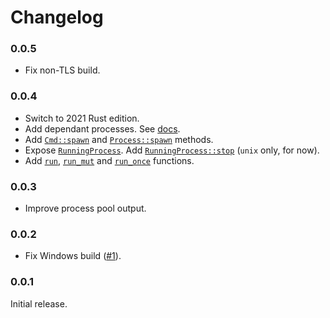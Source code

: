 # Changelog

### 0.0.5
- Fix non-TLS build.

### 0.0.4
- Switch to 2021 Rust edition.
- Add dependant processes. See [docs](https://docs.rs/steward/latest/steward/dep/index.html).
- Add [`Cmd::spawn`](https://docs.rs/steward/latest/steward/cmd/struct.Cmd.html#method.spawn) and [`Process::spawn`](https://docs.rs/steward/latest/steward/process/struct.Process.html#method.spawn) methods.
- Expose [`RunningProcess`](https://docs.rs/steward/latest/steward/process/struct.RunningProcess.html). Add [`RunningProcess::stop`](https://docs.rs/steward/latest/steward/process/struct.RunningProcess.html#method.stop) (`unix` only, for now).
- Add [`run`](https://docs.rs/steward/latest/steward/fn.run.html), [`run_mut`](https://docs.rs/steward/latest/steward/fn.run_mut.html) and [`run_once`](https://docs.rs/steward/latest/steward/fn.run_once.html) functions.

### 0.0.3
- Improve process pool output.

### 0.0.2
- Fix Windows build ([#1](https://github.com/alexfedoseev/steward/pull/1)).

### 0.0.1
Initial release.
